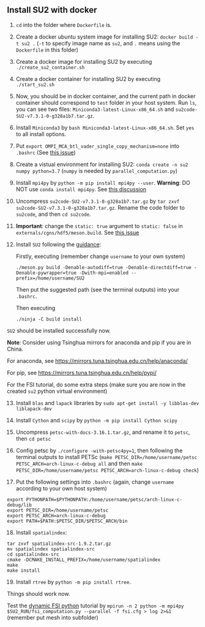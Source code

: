 ## Install SU2 with docker


1. `cd` into the folder where `Dockerfile` is.

2. Create a docker ubuntu system image for installing SU2: `docker build -t su2 .` (`-t` to specify image name as `su2`, and `.` means using the `Dockerfile` in this folder)

3. Create a docker image for installing SU2 by executing `./create_su2_container.sh`

4. Create a docker container for installing SU2 by executing `./start_su2.sh`

5. Now, you should be in docker container, and the current path in docker container should correspond to `test` folder in your host system. Run `ls`, you can see two files: `Miniconda3-latest-Linux-x86_64.sh` and `su2code-SU2-v7.3.1-0-g328a1b7.tar.gz`.

6. Install `Miniconda3` by `bash Miniconda3-latest-Linux-x86_64.sh`. Set `yes` to all install options.

7. Put `export OMPI_MCA_btl_vader_single_copy_mechanism=none` into `.bashrc` (See [this issue](https://github.com/open-mpi/ompi/issues/4948))

8. Create a vistual environment for installing SU2: `conda create -n su2 numpy python=3.7` (`numpy` is needed by `parallel_computation.py`)

9. Install `mpi4py` by `python -m pip install mpi4py --user`. **Warning**: DO NOT use `conda install mpi4py`. See [this discussion](https://github.com/su2code/SU2/discussions/1689)

10. Uncompress `su2code-SU2-v7.3.1-0-g328a1b7.tar.gz` by `tar zxvf su2code-SU2-v7.3.1-0-g328a1b7.tar.gz`. Rename the code folder to `su2code`, and then `cd su2code`.

11. **Important**: change the `static: true` argument to `static: false` in `externals/cgns/hdf5/meson.build`. See [this issue](https://github.com/su2code/SU2/issues/1568#issuecomment-1083104460)

12. Install `SU2` following the [guidance](https://su2code.github.io/docs_v7/Build-SU2-Linux-MacOS/):

    Firstly, executing (remember change `username` to your own system)
    ```
    ./meson.py build -Denable-autodiff=true -Denable-directdiff=true -Denable-pywrapper=true -Dwith-mpi=enabled --prefix=/home/username/SU2
    ```
    Then put the suggested path (see the terminal outputs) into your `.bashrc`.

    Then executing
    ```
    ./ninja -C build install
    ```

`SU2` should be installed successfully now.

**Note**:
Consider using Tsinghua mirrors for anaconda and pip if you are in China.

For anaconda, see https://mirrors.tuna.tsinghua.edu.cn/help/anaconda/

For pip, see https://mirrors.tuna.tsinghua.edu.cn/help/pypi/


For the FSI tutorial, do some extra steps (make sure you are now in the created `su2` python virtual environment)

13. Install `blas` and `lapack` libraries by `sudo apt-get install -y libblas-dev liblapack-dev`

14. Install `Cython` and `scipy` by `python -m pip install Cython scipy`

15. Uncompress `petsc-with-docs-3.16.1.tar.gz`, and rename it to `petsc`, then `cd petsc`

16. Config petsc by `./configure -with-petsc4py=1`, then following the terminal outputs to install PETSc (`make PETSC_DIR=/home/username/petsc PETSC_ARCH=arch-linux-c-debug all` and then `make PETSC_DIR=/home/username/petsc PETSC_ARCH=arch-linux-c-debug check`)

17. Put the following settings into `.bashrc` (again, change `username` according to your own host system)

```
export PYTHONPATH=$PYTHONPATH:/home/username/petsc/arch-linux-c-debug/lib
export PETSC_DIR=/home/username/petsc
export PETSC_ARCH=arch-linux-c-debug
export PATH=$PATH:$PETSC_DIR/$PETSC_ARCH/bin
```

18. Install `spatialindex`:
```
tar zxvf spatialindex-src-1.9.2.tar.gz
mv spatialindex spatialindex-src
cd spatialindex-src
cmake -DCMAKE_INSTALL_PREFIX=/home/username/spatialindex
make
make install
```

19. Install `rtree` by `python -m pip install rtree`.

Things should work now.

Test the [dynamic FSI python](https://su2code.github.io/tutorials/Dynamic_FSI_Python/) tutorial by `mpirun -n 2 python -m mpi4py $SU2_RUN/fsi_computation.py --parallel -f fsi.cfg > log 2>&1` (remember put mesh into subfolder)